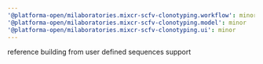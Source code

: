 ```yaml
---
'@platforma-open/milaboratories.mixcr-scfv-clonotyping.workflow': minor
'@platforma-open/milaboratories.mixcr-scfv-clonotyping.model': minor
'@platforma-open/milaboratories.mixcr-scfv-clonotyping.ui': minor
---
```


reference building from user defined sequences support
